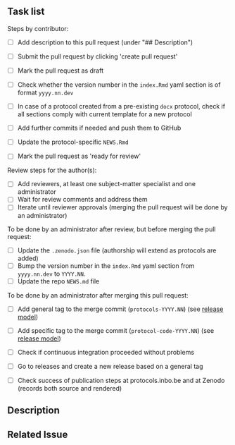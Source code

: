 <!--- indicate the protocol code in the Title above -->

## Task list

<!--see https://docs.github.com/en/github/managing-your-work-on-github/about-task-lists
for an explanation on how to use task lists-->

Steps by contributor:

- [ ] Add description to this pull request (under "## Description")
- [ ] Submit the pull request by clicking 'create pull request'
- [ ] Mark the pull request as draft
- [ ] Check whether the version number in the `index.Rmd` yaml section is of format `yyyy.nn.dev`
- [ ] In case of a protocol created from a pre-existing `docx` protocol, check if all sections comply with current template for a new protocol
- [ ] Add further commits if needed and push them to GitHub
- [ ] Update the protocol-specific `NEWS.Rmd`
- [ ] Mark the pull request as 'ready for review'


Review steps for the author(s):

- [ ] Add reviewers, at least one subject-matter specialist and one administrator
- [ ] Wait for review comments and address them
- [ ] Iterate until reviewer approvals (merging the pull request will be done by an administrator)

To be done by an administrator after review, but before merging the pull request:

- [ ] Update the `.zenodo.json` file (authorship will extend as protocols are added)
- [ ] Bump the version number in the `index.Rmd` yaml section from `yyyy.nn.dev` to `YYYY.NN`.
- [ ] Update the repo `NEWS.md` file

To be done by an administrator after merging this pull request:

- [ ] Add general tag to the merge commit (`protocols-YYYY.NN`)  (see [release model](README.md#release-model))
- [ ] Add specific tag to the merge commit (`protocol-code-YYYY.NN`)  (see [release model](README.md#release-model))
- [ ] Check if continuous integration proceeded without problems
- [ ] Go to releases and create a new release based on a general tag
- [ ] Check success of publication steps at protocols.inbo.be and at Zenodo (records both source and rendered) 



## Description
<!--- Describe your protocol proposal -->
<!--- You can mention collaborators with "@githubname"-->

## Related Issue
<!--- if this closes an issue make sure include e.g., "closes #4"
or similar - or if just relates to an issue make sure to mention
it like "#4" -->

